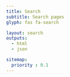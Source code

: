 ```yaml
---
title: Search
subtitle: Search pages
glyph: fas fa-search

layout: search
outputs:
  - html
  - json

sitemap:
  priority : 0.1
---
```


